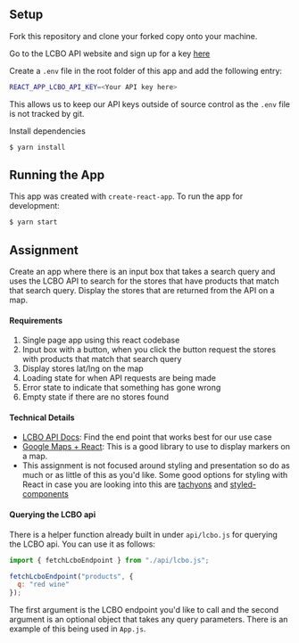 ## Setup

Fork this repository and clone your forked copy onto your machine.

Go to the LCBO API website and sign up for a key [here](https://lcboapi.com/manager/sign-up)

Create a `.env` file in the root folder of this app and add the following entry:

```sh
REACT_APP_LCBO_API_KEY=<Your API key here>
```

This allows us to keep our API keys outside of source control as the `.env` file is not tracked by git.

Install dependencies

```sh
$ yarn install
```

## Running the App

This app was created with `create-react-app`. To run the app for development:

```sh
$ yarn start
```

## Assignment

Create an app where there is an input box that takes a search query and uses the LCBO API to search for the stores that have products that match that search query. Display the stores that are returned from the API on a map.

#### Requirements

1. Single page app using this react codebase
2. Input box with a button, when you click the button request the stores with products that match that search query
3. Display stores lat/lng on the map
4. Loading state for when API requests are being made
5. Error state to indicate that something has gone wrong
6. Empty state if there are no stores found

#### Technical Details

* [LCBO API Docs](https://lcboapi.com/docs/v1): Find the end point that works best for our use case
* [Google Maps + React](https://github.com/tomchentw/react-google-maps): This is a good library to use to display markers on a map.
* This assignment is not focused around styling and presentation so do as much or as little of this as you'd like. Some good options for styling with React in case you are looking into this are [tachyons](https://github.com/tachyons-css/tachyons) and [styled-components](https://github.com/styled-components/styled-components)

#### Querying the LCBO api

There is a helper function already built in under `api/lcbo.js` for querying the LCBO api. You can use it as follows:

```javascript
import { fetchLcboEndpoint } from "./api/lcbo.js";

fetchLcboEndpoint("products", {
  q: "red wine"
});
```

The first argument is the LCBO endpoint you'd like to call and the second argument is an optional object that takes any query parameters. There is an example of this being used in `App.js`.
